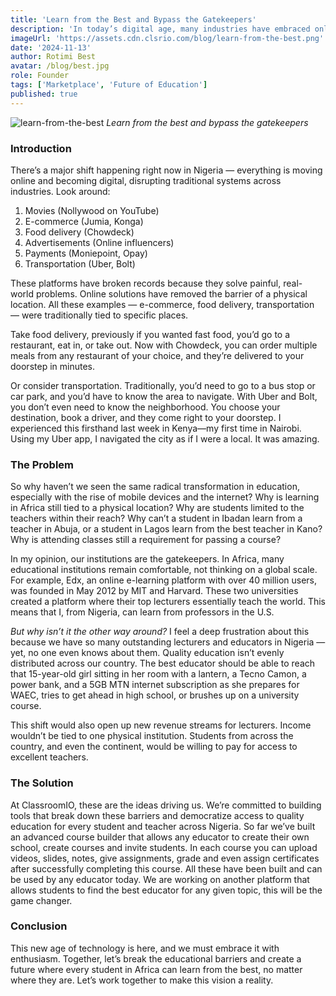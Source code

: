 ```yaml
---
title: 'Learn from the Best and Bypass the Gatekeepers'
description: 'In today’s digital age, many industries have embraced online solutions, yet education in Africa remains largely tied to physical locations, limiting access to quality learning. Every student should have access to the best teachers in Africa.'
imageUrl: 'https://assets.cdn.clsrio.com/blog/learn-from-the-best.png'
date: '2024-11-13'
author: Rotimi Best
avatar: /blog/best.jpg
role: Founder
tags: ['Marketplace', 'Future of Education']
published: true
---
```


![learn-from-the-best](https://assets.cdn.clsrio.com/blog/learn-from-the-best.png)
_Learn from the best and bypass the gatekeepers_

### Introduction

There’s a major shift happening right now in Nigeria — everything is moving online and becoming digital, disrupting traditional systems across industries. Look around:

1. Movies (Nollywood on YouTube)
2. E-commerce (Jumia, Konga)
3. Food delivery (Chowdeck)
4. Advertisements (Online influencers)
5. Payments (Moniepoint, Opay)
6. Transportation (Uber, Bolt)

These platforms have broken records because they solve painful, real-world problems. Online solutions have removed the barrier of a physical location. All these examples — e-commerce, food delivery, transportation — were traditionally tied to specific places.

Take food delivery, previously if you wanted fast food, you’d go to a restaurant, eat in, or take out. Now with Chowdeck, you can order multiple meals from any restaurant of your choice, and they’re delivered to your doorstep in minutes.

Or consider transportation. Traditionally, you’d need to go to a bus stop or car park, and you’d have to know the area to navigate. With Uber and Bolt, you don’t even need to know the neighborhood. You choose your destination, book a driver, and they come right to your doorstep. I experienced this firsthand last week in Kenya—my first time in Nairobi. Using my Uber app, I navigated the city as if I were a local. It was amazing.

### The Problem

So why haven’t we seen the same radical transformation in education, especially with the rise of mobile devices and the internet? Why is learning in Africa still tied to a physical location? Why are students limited to the teachers within their reach? Why can’t a student in Ibadan learn from a teacher in Abuja, or a student in Lagos learn from the best teacher in Kano? Why is attending classes still a requirement for passing a course?

In my opinion, our institutions are the gatekeepers. In Africa, many educational institutions remain comfortable, not thinking on a global scale. For example, Edx, an online e-learning platform with over 40 million users, was founded in May 2012 by MIT and Harvard. These two universities created a platform where their top lecturers essentially teach the world. This means that I, from Nigeria, can learn from professors in the U.S.

_But why isn’t it the other way around?_ I feel a deep frustration about this because we have so many outstanding lecturers and educators in Nigeria — yet, no one even knows about them. Quality education isn’t evenly distributed across our country. The best educator should be able to reach that 15-year-old girl sitting in her room with a lantern, a Tecno Camon, a power bank, and a 5GB MTN internet subscription as she prepares for WAEC, tries to get ahead in high school, or brushes up on a university course.

This shift would also open up new revenue streams for lecturers. Income wouldn’t be tied to one physical institution. Students from across the country, and even the continent, would be willing to pay for access to excellent teachers.

### The Solution

At ClassroomIO, these are the ideas driving us. We’re committed to building tools that break down these barriers and democratize access to quality education for every student and teacher across Nigeria. So far we’ve built an advanced course builder that allows any educator to create their own school, create courses and invite students. In each course you can upload videos, slides, notes, give assignments, grade and even assign certificates after successfully completing this course. All these have been built and can be used by any educator today. We are working on another platform that allows students to find the best educator for any given topic, this will be the game changer.

### Conclusion

This new age of technology is here, and we must embrace it with enthusiasm. Together, let’s break the educational barriers and create a future where every student in Africa can learn from the best, no matter where they are. Let’s work together to make this vision a reality.
